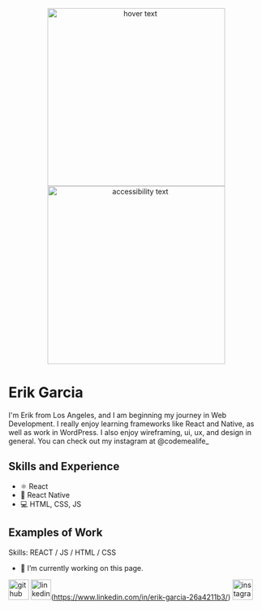 <p align="center">
  <img src="your_relative_path_here" width="350" title="hover text">
  <img src="your_relative_path_here_number_2_large_name" width="350" alt="accessibility text">
</p>


# Erik Garcia
I'm Erik from Los Angeles, and I am beginning my journey in Web Development. I really enjoy learning frameworks like React and Native, as well as work in WordPress. I also enjoy wireframing, ui, ux, and design in general. You can check out my instagram at @codemealife_

## Skills and Experience
* ⚛ React
* 📱 React Native
* 💻 HTML, CSS, JS

## Examples of Work

Skills: REACT / JS / HTML / CSS

- 🔭 I’m currently working on this page. 

[<img src='https://cdn.jsdelivr.net/npm/simple-icons@3.0.1/icons/github.svg' alt='github' height='40'>](https://github.com/CodeMeALife)  [<img src='https://cdn.jsdelivr.net/npm/simple-icons@3.0.1/icons/linkedin.svg' alt='linkedin' height='40'>]([)(https://www.linkedin.com/in/erik-garcia-26a4211b3/)  [<img src='https://cdn.jsdelivr.net/npm/simple-icons@3.0.1/icons/instagram.svg' alt='instagram' height='40'>](https://www.instagram.com/codemealife_/)  






